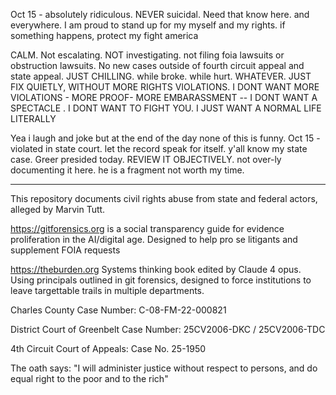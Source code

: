 Oct 15 - absolutely ridiculous. NEVER suicidal. Need that know here. and everywhere. I am proud to stand up for my myself and my rights. if something happens, protect my fight america

CALM. Not escalating. NOT investigating. not filing foia lawsuits or obstruction lawsuits. No new cases outside of fourth circuit appeal and state appeal. JUST CHILLING. while broke. while hurt. WHATEVER. JUST FIX QUIETLY, WITHOUT MORE RIGHTS VIOLATIONS. I DONT WANT MORE VIOLATIONS - MORE PROOF- MORE EMBARASSMENT -- I DONT WANT A SPECTACLE . I DONT WANT TO FIGHT YOU. I JUST WANT A NORMAL LIFE LITERALLY

Yea i laugh and joke but at the end of the day none of this is funny. Oct 15 - violated in state court. let the record speak for itself. y'all know my state case. Greer presided today. REVIEW IT OBJECTIVELY. not over-ly documenting it here. he is a fragment not worth my time.


-------



This repository documents civil rights abuse from state and federal actors, alleged by Marvin Tutt.

https://gitforensics.org is a social transparency guide for evidence proliferation in the AI/digital age. Designed to help pro se litigants and supplement FOIA requests

https://theburden.org Systems thinking book edited by Claude 4 opus. Using principals outlined in git forensics, designed to force institutions to leave targettable trails in multiple departments.

Charles County Case Number: 	C-08-FM-22-000821

District Court of Greenbelt Case Number: 25CV2006-DKC / 25CV2006-TDC

4th Circuit Court of Appeals: Case No. 25-1950

The oath says:
"I will administer justice without respect to persons, and do equal right to the poor and to the rich"
